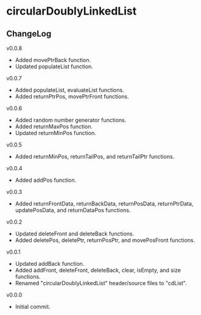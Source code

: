 # circularDoublyLinkedList

## ChangeLog
v0.0.8
- Added movePtrBack function.
- Updated populateList function.

v0.0.7
- Added populateList, evaluateList functions.
- Added returnPtrPos, movePtrFront functions.

v0.0.6
- Added random number generator functions.
- Added returnMaxPos function.
- Updated returnMinPos function.

v0.0.5
- Added returnMinPos, returnTailPos, and returnTailPtr functions.

v0.0.4
- Added addPos function.

v0.0.3
- Added returnFrontData, returnBackData, returnPosData, returnPtrData, updatePosData, and returnDataPos functions.

v0.0.2
- Updated deleteFront and deleteBack functions.
- Added deletePos, deletePtr, returnPosPtr, and movePosFront functions.

v0.0.1
- Updated addBack function.
- Added addFront, deleteFront, deleteBack, clear, isEmpty, and size functions.
- Renamed "circularDoublyLinkedList" header/source files to "cdList".

v0.0.0
- Initial commit.